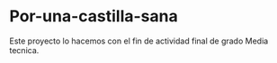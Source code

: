 # Por-una-castilla-sana
Este proyecto lo hacemos con el fin de actividad final de grado Media tecnica.
